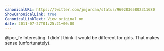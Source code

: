 ```yaml
---
canonicalURL: https://twitter.com/jmjordan/status/96028365802311680
ShowCanonicalLink: true
CanonicalLinkText: View original on
date: 2011-07-27T01:25:21+00:00
---
```

@por_fe Interesting. I didn't think it would be different for girls. That makes sense (unfortunately).